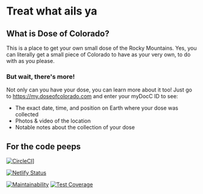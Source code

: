 # Treat what ails ya

## What is Dose of Colorado?

This is a place to get your own small dose of the Rocky Mountains. Yes, you can literally get a small piece of Colorado to have as your very own, to do with as you please.  

### But wait, there's more!

Not only can you have your dose, you can learn more about it too! Just go to https://my.doseofcolorado.com and enter your myDocC ID to see:
- The exact date, time, and position on Earth where your dose was collected
- Photos & video of the location
- Notable notes about the collection of your dose

## For the code peeps

[![CircleCI](https://circleci.com/gh/scottbram/dose-of-colorado.svg?style=svg)](https://circleci.com/gh/scottbram/dose-of-colorado)]

[![Netlify Status](https://api.netlify.com/api/v1/badges/b839638f-ba53-4b44-8e15-34c6dceb1acf/deploy-status)](https://app.netlify.com/sites/dose-of-colorado/deploys)

[![Maintainability](https://api.codeclimate.com/v1/badges/1f5b53772adae87198b6/maintainability)](https://codeclimate.com/github/scottbram/dose-of-colorado/maintainability)
[![Test Coverage](https://api.codeclimate.com/v1/badges/1f5b53772adae87198b6/test_coverage)](https://codeclimate.com/github/scottbram/dose-of-colorado/test_coverage)
